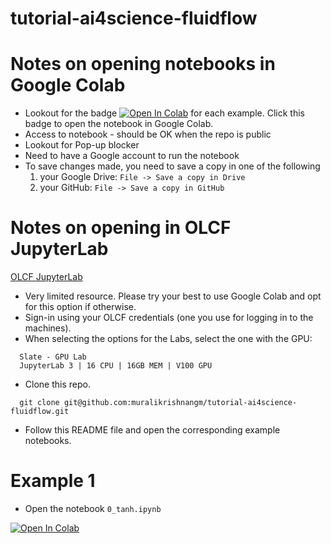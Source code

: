# tutorial-ai4science-fluidflow

# Notes on opening notebooks in Google Colab

* Lookout for the badge [![Open In Colab](https://colab.research.google.com/assets/colab-badge.svg)](https://github.com/muralikrishnangm/tutorial-ai4science-fluidflow.git) for each example. Click this badge to open the notebook in Google Colab.
* Access to notebook - should be OK when the repo is public
* Lookout for Pop-up blocker
* Need to have a Google account to run the notebook
* To save changes made, you need to save a copy in one of the following
  1. your Google Drive: `File -> Save a copy in Drive`
  2. your GitHub: `File -> Save a copy in GitHub`

# Notes on opening in OLCF JupyterLab

[OLCF JupyterLab](https://jupyter.olcf.ornl.gov/)

* Very limited resource. Please try your best to use Google Colab and opt for this option if otherwise.
* Sign-in using your OLCF credentials (one you use for logging in to the machines).
* When selecting the options for the Labs, select the one with the GPU:
```
  Slate - GPU Lab
  JupyterLab 3 | 16 CPU | 16GB MEM | V100 GPU
```
* Clone this repo.
```
  git clone git@github.com:muralikrishnangm/tutorial-ai4science-fluidflow.git
```
* Follow this README file and open the corresponding example notebooks.

# Example 1

* Open the notebook `0_tanh.ipynb`

[![Open In Colab](https://colab.research.google.com/assets/colab-badge.svg)](https://colab.research.google.com/github/muralikrishnangm/tutorial-ai4science-fluidflow/blob/main/0_tanh.ipynb)

